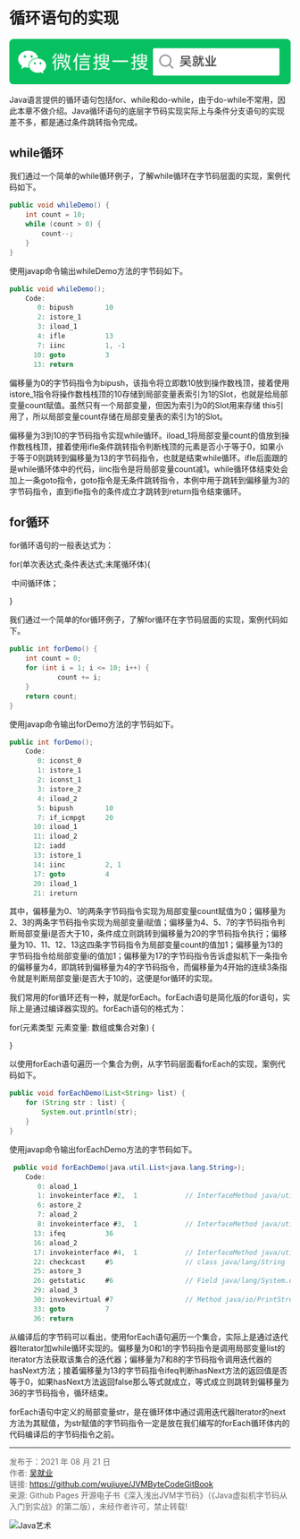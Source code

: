 # 循环语句的实现

![Java艺术](../qrcode/javaskill_qrcode_01.png)

Java语言提供的循环语句包括for、while和do-while，由于do-while不常用，因此本章不做介绍。Java循环语句的底层字节码实现实际上与条件分支语句的实现差不多，都是通过条件跳转指令完成。

## while循环

我们通过一个简单的while循环例子，了解while循环在字节码层面的实现，案例代码如下。

```java
public void whileDemo() {
    int count = 10;
    while (count > 0) {
        count--;
    }
}
```

使用javap命令输出whileDemo方法的字节码如下。

```java
public void whileDemo();
    Code:
       0: bipush        10
       2: istore_1
       3: iload_1
       4: ifle          13
       7: iinc          1, -1
      10: goto          3
      13: return
```

偏移量为0的字节码指令为bipush，该指令将立即数10放到操作数栈顶，接着使用istore_1指令将操作数栈栈顶的10存储到局部变量表索引为1的Slot，也就是给局部变量count赋值。虽然只有一个局部变量，但因为索引为0的Slot用来存储 this引用了，所以局部变量count存储在局部变量表的索引为1的Slot。

偏移量为3到10的字节码指令实现while循环。iload_1将局部变量count的值放到操作数栈栈顶，接着使用ifle条件跳转指令判断栈顶的元素是否小于等于0，如果小于等于0则跳转到偏移量为13的字节码指令，也就是结束while循环。ifle后面跟的是while循环体中的代码，iinc指令是将局部变量count减1。while循环体结束处会加上一条goto指令，goto指令是无条件跳转指令，本例中用于跳转到偏移量为3的字节码指令，直到ifle指令的条件成立才跳转到return指令结束循环。

## for循环

for循环语句的一般表达式为：

for(单次表达式;条件表达式;末尾循环体){

​    中间循环体；

}

我们通过一个简单的for循环例子，了解for循环在字节码层面的实现，案例代码如下。

```java
public int forDemo() {
    int count = 0;
    for (int i = 1; i <= 10; i++) {
            count += i;
    }
    return count;
}
```

使用javap命令输出forDemo方法的字节码如下。

```java
public int forDemo();
    Code:
       0: iconst_0
       1: istore_1
       2: iconst_1
       3: istore_2
       4: iload_2
       5: bipush        10
       7: if_icmpgt     20
      10: iload_1
      11: iload_2
      12: iadd
      13: istore_1
      14: iinc          2, 1
      17: goto          4
      20: iload_1
      21: ireturn
```

其中，偏移量为0、1的两条字节码指令实现为局部变量count赋值为0；偏移量为2、3的两条字节码指令实现为局部变量i赋值；偏移量为4、5、7的字节码指令判断局部变量i是否大于10，条件成立则跳转到偏移量为20的字节码指令执行；偏移量为10、11、12、13这四条字节码指令为局部变量count的值加1；偏移量为13的字节码指令给局部变量i的值加1；偏移量为17的字节码指令告诉虚拟机下一条指令的偏移量为4，即跳转到偏移量为4的字节码指令，而偏移量为4开始的连续3条指令就是判断局部变量i是否大于10的，这便是for循环的实现。

我们常用的for循环还有一种，就是forEach。forEach语句是简化版的for语句，实际上是通过编译器实现的。forEach语句的格式为：

for(元素类型 元素变量: 数组或集合对象) {

}

以使用forEach语句遍历一个集合为例，从字节码层面看forEach的实现，案例代码如下。

```java
public void forEachDemo(List<String> list) {
    for (String str : list) {
        System.out.println(str);
    }
}
```

使用javap命令输出forEachDemo方法的字节码如下。

```java
 public void forEachDemo(java.util.List<java.lang.String>);
    Code:
       0: aload_1
       1: invokeinterface #2,  1            // InterfaceMethod java/util/List.iterator:()Ljava/util/Iterator;
       6: astore_2
       7: aload_2
       8: invokeinterface #3,  1            // InterfaceMethod java/util/Iterator.hasNext:()Z
      13: ifeq          36
      16: aload_2
      17: invokeinterface #4,  1            // InterfaceMethod java/util/Iterator.next:()Ljava/lang/Object;
      22: checkcast     #5                  // class java/lang/String
      25: astore_3
      26: getstatic     #6                  // Field java/lang/System.out:Ljava/io/PrintStream;
      29: aload_3
      30: invokevirtual #7                  // Method java/io/PrintStream.println:(Ljava/lang/String;)V
      33: goto          7
      36: return
```

从编译后的字节码可以看出，使用forEach语句遍历一个集合，实际上是通过迭代器Iterator加while循环实现的。偏移量为0和1的字节码指令是调用局部变量list的iterator方法获取该集合的迭代器；偏移量为7和8的字节码指令调用迭代器的hasNext方法；接着偏移量为13的字节码指令ifeq判断hasNext方法的返回值是否等于0，如果hasNext方法返回false那么等式就成立，等式成立则跳转到偏移量为36的字节码指令，循环结束。

forEach语句中定义的局部变量str，是在循环体中通过调用迭代器Iterator的next方法为其赋值，为str赋值的字节码指令一定是放在我们编写的forEach循环体内的代码编译后的字节码指令之前。

---

<font color= #666666>发布于：2021 年 08 月 21 日</font><br><font color= #666666>作者: [吴就业](https://www.wujiuye.com/)</font><br><font color= #666666>链接: https://github.com/wujiuye/JVMByteCodeGitBook</font><br><font color= #666666>来源: Github Pages 开源电子书《深入浅出JVM字节码》（《Java虚拟机字节码从入门到实战》的第二版），未经作者许可，禁止转载!</font><br>

![Java艺术](../qrcode/javaskill_qrcode_02.png)

